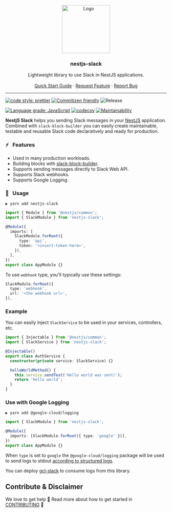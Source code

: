 <p align="center">
    <img src="./.github/logo.svg" alt="Logo" width="150px">
</p>

<p align="center">
    <h3 align="center">nestjs-slack</h3>
</p>

<p align="center">
    Lightweight library to use Slack in NestJS applications.
    <br />
    <br />
    <a href="#space_invader--usage">Quick Start Guide</a>
    ·
    <a href="https://github.com/bjerkio/nestjs-slack/issues">Request Feature</a>
    ·
    <a href="https://github.com/bjerkio/nestjs-slack/issues">Report Bug</a>
  </p>
</p>

---

[![code style: prettier](https://img.shields.io/badge/code_style-prettier-ff69b4.svg?style=flat-square)](https://github.com/prettier/prettier)
[![Commitizen friendly](https://img.shields.io/badge/commitizen-friendly-brightgreen.svg?style=flat-square)](http://commitizen.github.io/cz-cli/)
![Release](https://github.com/bjerkio/nestjs-slack/workflows/Release/badge.svg)

[![Language grade: JavaScript](https://img.shields.io/lgtm/grade/javascript/g/bjerkio/nestjs-slack.svg?logo=lgtm&logoWidth=18)](https://lgtm.com/projects/g/bjerkio/nestjs-slack/context:javascript)
[![codecov](https://codecov.io/gh/bjerkio/nestjs-slack/branch/main/graph/badge.svg)](https://codecov.io/gh/bjerkio/nestjs-slack)
[![Maintainability](https://api.codeclimate.com/v1/badges/95329385d5f02494fd7a/maintainability)](https://codeclimate.com/github/bjerkio/nestjs-slack/maintainability)

**NestjS Slack** helps you sending Slack messages in your [NestJS] application.
Combined with `slack-block-builder` you can easily create maintainable, testable
and reusable Slack code declaratively and ready for production.

[nestjs]: https://github.com/nestjs/nest

### :zap: &nbsp; Features

- Used in many production workloads.
- Building blocks with [slack-block-builder].
- Supports sending messages directly to Slack Web API.
- Supports Slack webhooks.
- Supports Google Logging.

[slack-block-builder]: https://github.com/raycharius/slack-block-builder

### :space_invader: &nbsp; Usage

```shell
▶ yarn add nestjs-slack
```

```typescript
import { Module } from '@nestjs/common';
import { SlackModule } from 'nestjs-slack';

@Module({
  imports: [
    SlackModule.forRoot({
      type: 'api',
      token: '<insert-token-here>',
    }),
  ],
})
export class AppModule {}
```

To use `webhook` type, you'll typically use these settings:

```typescript
SlackModule.forRoot({
  type: 'webhook',
  url: '<the webhook url>',
}),
```

### Example

You can easily inject `SlackService` to be used in your services, controllers,
etc.

```typescript
import { Injectable } from '@nestjs/common';
import { SlackService } from 'nestjs-slack';

@Injectable()
export class AuthService {
  constructor(private service: SlackService) {}

  helloWorldMethod() {
    this.service.sendText('Hello world was sent!');
    return 'hello world';
  }
}
```

### Use with Google Logging

```shell
▶ yarn add @google-cloud/logging
```

```typescript
import { SlackModule } from 'nestjs-slack';

@Module({
  imports: [SlackModule.forRoot({ type: 'google' })],
})
export class AppModule {}
```

When `type` is set to `google` the `@google-cloud/logging` package will be used
to send logs to stdout [according to structured logs][structured-logs].

You can deploy [gcl-slack] to consume logs from this library.

[structured-logs]: https://cloud.google.com/logging/docs/structured-logging
[gcl-slack]: https://github.com/bjerkio/gcl-slack

## Contribute & Disclaimer

We love to get help 🙏 Read more about how to get started in
[CONTRIBUTING](CONTRIBUTING.md) 🌳
